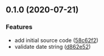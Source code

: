 ## 0.1.0 (2020-07-21)


### Features

* add initial source code ([58c62f2](https://github.com/MunifTanjim/js-set-time/commit/58c62f24c9409b91985157e5506f5740a1260056))
* validate date string ([d862e52](https://github.com/MunifTanjim/js-set-time/commit/d862e52cce018b3be3eceaadc6d90f1faa14ea34))


